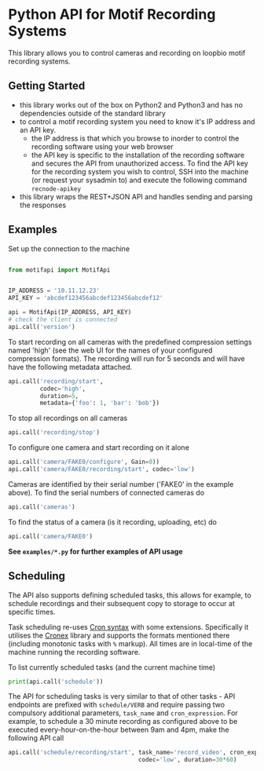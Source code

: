 Python API for Motif Recording Systems
======================================

This library allows you to control cameras and recording on loopbio motif recording
systems.

Getting Started
---------------

* this library works out of the box on Python2 and Python3 and has no dependencies outside
  of the standard library
* to control a motif recording system you need to know it's IP address and an API key.
  * the IP address is that which you browse to inorder to control the recording software
    using your web browser
  * the API key is specific to the installation of the recording software and secures the
    API from unauthorized access. To find the API key for the recording system you wish to
    control, SSH into the machine (or request your sysadmin to) and execute the following
    command `recnode-apikey`
* this library wraps the REST+JSON API and handles sending and parsing the responses

Examples
--------

Set up the connection to the machine

```python

from motifapi import MotifApi


IP_ADDRESS = '10.11.12.23'
API_KEY = 'abcdef123456abcdef123456abcdef12'

api = MotifApi(IP_ADDRESS, API_KEY)
# check the client is connected
api.call('version')
```

To start recording on all cameras with the predefined compression settings named 'high'
(see the web UI for the names of your configured compression formats). The recording will run
for 5 seconds and will have have the following metadata attached.

```python
api.call('recording/start',
         codec='high',
         duration=5,
         metadata={'foo': 1, 'bar': 'bob'})
```

To stop all recordings on all cameras

```python
api.call('recording/stop')
```

To configure one camera and start recording on it alone

```python
api.call('camera/FAKE0/configure', Gain=0))
api.call('camera/FAKE0/recording/start', codec='low')
```

Cameras are identified by their serial number ('FAKE0' in the example above). To find the serial
numbers of connected cameras do

```python
api.call('cameras')
```

To find the status of a camera (is it recording, uploading, etc) do

```python
api.call('camera/FAKE0')
```

**See `examples/*.py` for further examples of API usage**

Scheduling
----------

The API also supports defining scheduled tasks, this allows for example, to schedule recordings
and their subsequent copy to storage to occur at specific times.

Task scheduling re-uses [Cron syntax]() with some extensions. Specifically it utilises
the [Cronex](https://github.com/ericpruitt/cronex/blob/057509738a86ea70bddbfe853736fa4ef6f67f3b/README.md) library
and supports the formats mentioned there (including monotonic tasks with `%` markup). All times are
in local-time of the machine running the recording software.

To list currently scheduled tasks (and the current machine time)

```python
print(api.call('schedule'))
```

The API for scheduling tasks is very similar to that of other tasks - API endpoints are
prefixed with `schedule/VERB` and require passing two compulsory additional parameters,
`task_name` and `cron_expression`. For example, to schedule a 30 minute recording as configured above
to be executed every-hour-on-the-hour between 9am and 4pm, make the following API call

```python
api.call('schedule/recording/start', task_name='record_video', cron_expression='0 06-16 * * *',
                                     codec='low', duration=30*60)
```

